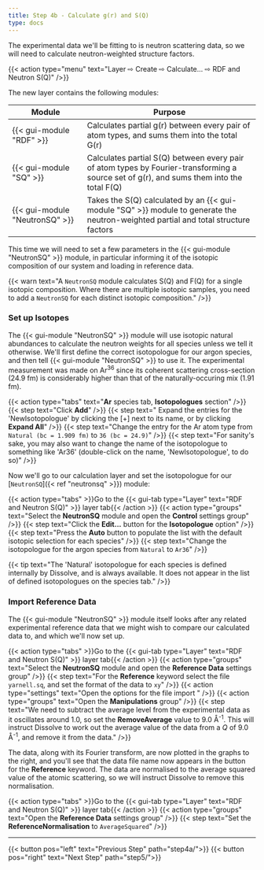 ```yaml
---
title: Step 4b - Calculate g(r) and S(Q)
type: docs
---
```



The experimental data we'll be fitting to is neutron scattering data, so we will need to calculate neutron-weighted structure factors.

{{< action type="menu" text="Layer &#8680; Create &#8680; Calculate... &#8680; RDF and Neutron S(Q)" />}}

The new layer contains the following modules:

| Module | Purpose |
|--------|---------|
| {{< gui-module "RDF" >}} | Calculates partial g(r) between every pair of atom types, and sums them into the total G(r) |
| {{< gui-module "SQ" >}} | Calculates partial S(Q) between every pair of atom types by Fourier-transforming a source set of g(r), and sums them into the total F(Q) |
| {{< gui-module "NeutronSQ" >}} | Takes the S(Q) calculated by an {{< gui-module "SQ" >}} module to generate the neutron-weighted partial and total structure factors |

This time we will need to set a few parameters in the {{< gui-module "NeutronSQ" >}} module, in particular informing it of the isotopic composition of our system and loading in reference data.

{{< warn text="A `NeutronSQ` module calculates S(Q) and F(Q) for a single isotopic composition. Where there are multiple isotopic samples, you need to add a `NeutronSQ` for each distinct isotopic composition." />}}


### Set up Isotopes

The {{< gui-module "NeutronSQ" >}} module will use isotopic natural abundances to calculate the neutron weights for all species unless we tell it otherwise. We'll first define the correct isotopologue for our argon species, and then tell {{< gui-module "NeutronSQ" >}} to use it. The experimental measurement was made on Ar<sup>36</sup> since its coherent scattering cross-section (24.9 fm) is considerably higher than that of the naturally-occuring mix (1.91 fm).

{{< action type="tabs" text="**Ar** species tab, **Isotopologues** section" />}}
{{< step text="Click **Add**" />}}
{{< step text=" Expand the entries for the 'NewIsotopologue' by clicking the [+] next to its name, or by clicking **Expand All**" />}}
{{< step text="Change the entry for the Ar atom type from `Natural (bc = 1.909 fm)` to `36 (bc = 24.9)`" />}}
{{< step text="For sanity's sake, you may also want to change the name of the isotopologue to something like 'Ar36' (double-click on the name, 'NewIsotopologue', to do so)" />}}

Now we'll go to our calculation layer and set the isotopologue for our [`NeutronSQ`]({< ref "neutronsq" >}}) module:

{{< action type="tabs" >}}Go to the {{< gui-tab type="Layer" text="RDF and Neutron S(Q)" >}} layer tab{{< /action >}}
{{< action type="groups" text="Select the **NeutronSQ** module and open the **Control** settings group" />}}
{{< step text="Click the **Edit...** button for the **Isotopologue** option" />}}
{{< step text="Press the **Auto** button to populate the list with the default isotopic selection for each species" />}}
{{< step text="Change the isotopologue for the argon species from `Natural` to `Ar36`" />}}

{{< tip text="The 'Natural' isotopologue for each species is defined internally by Dissolve, and is always available. It does not appear in the list of defined isotopologues on the species tab." />}}

### Import Reference Data

The {{< gui-module "NeutronSQ" >}} module itself looks after any related experimental reference data that we might wish to compare our calculated data to, and which we'll now set up.

{{< action type="tabs" >}}Go to the {{< gui-tab type="Layer" text="RDF and Neutron S(Q)" >}} layer tab{{< /action >}}
{{< action type="groups" text="Select the **NeutronSQ** module and open the **Reference Data** settings group" />}}
{{< step text="For the **Reference** keyword select the file `yarnell.sq`, and set the format of the data to `xy`" />}}
{{< action type="settings" text="Open the options for the file import " />}}
{{< action type="groups" text="Open the **Manipulations** group" />}}
{{< step text="We need to subtract the average level from the experimental data as it oscillates around 1.0, so set the **RemoveAverage** value to 9.0 &#8491;<sup>-1</sup>. This will instruct Dissolve to work out the average value of the data from a _Q_ of 9.0 &#8491;<sup>-1</sup>, and remove it from the data." />}}

The data, along with its Fourier transform, are now plotted in the graphs to the right, and you'll see that the data file name now appears in the button for the **Reference** keyword. The data are normalised to the average squared value of the atomic scattering, so we will instruct Dissolve to remove this normalisation.

{{< action type="tabs" >}}Go to the {{< gui-tab type="Layer" text="RDF and Neutron S(Q)" >}} layer tab{{< /action >}}
{{< action type="groups" text="Open the **Reference Data** settings group" />}}
{{< step text="Set the **ReferenceNormalisation** to `AverageSquared`" />}}


* * *
{{< button pos="left" text="Previous Step" path="step4a/">}}
{{< button pos="right" text="Next Step" path="step5/">}}
